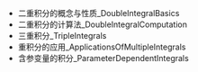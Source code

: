 



- 二重积分的概念与性质_DoubleIntegralBasics
- 二重积分的计算法_DoubleIntegralComputation
- 三重积分_TripleIntegrals
- 重积分的应用_ApplicationsOfMultipleIntegrals
- 含参变量的积分_ParameterDependentIntegrals
